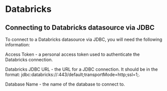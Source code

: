 # Databricks

## Connecting to Databricks datasource via JDBC

To connect to a Databricks datasource via JDBC, you will need the following information:

Access Token - a personal access token used to authenticate the Databricks connection.

Databricks JDBC URL - the URL for a JDBC connection. It should be in the format: jdbc:databricks://<Databricks address>:443/default;transportMode=http;ssl=1;.

Database Name - the name of the database to connect to.
